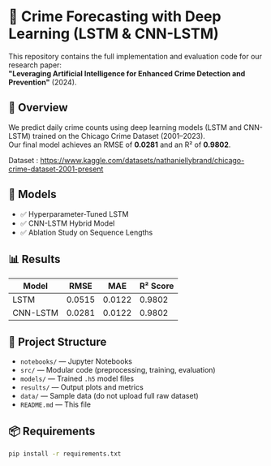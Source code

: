 # 🧠 Crime Forecasting with Deep Learning (LSTM & CNN-LSTM)

This repository contains the full implementation and evaluation code for our research paper:  
**"Leveraging Artificial Intelligence for Enhanced Crime Detection and Prevention"** (2024).

## 📌 Overview

We predict daily crime counts using deep learning models (LSTM and CNN-LSTM) trained on the Chicago Crime Dataset (2001–2023).  
Our final model achieves an RMSE of **0.0281** and an R² of **0.9802**.

Dataset : https://www.kaggle.com/datasets/nathaniellybrand/chicago-crime-dataset-2001-present

## 🚀 Models

- ✅ Hyperparameter-Tuned LSTM
- ✅ CNN-LSTM Hybrid Model
- ✅ Ablation Study on Sequence Lengths

## 📊 Results

| Model | RMSE | MAE | R² Score |
|-------|------|-----|----------|
| LSTM | 0.0515 | 0.0122 | 0.9802 |
| CNN-LSTM | 0.0281 | 0.0122 | 0.9802 |

## 📁 Project Structure

- `notebooks/` — Jupyter Notebooks
- `src/` — Modular code (preprocessing, training, evaluation)
- `models/` — Trained `.h5` model files
- `results/` — Output plots and metrics
- `data/` — Sample data (do not upload full raw dataset)
- `README.md` — This file

## 📦 Requirements

```bash
pip install -r requirements.txt
